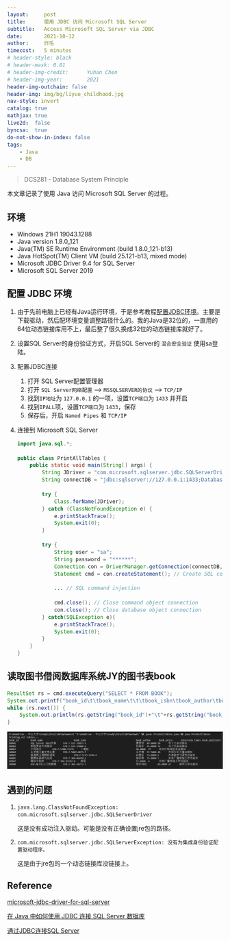 ```yaml
---
layout:     post
title:      使用 JDBC 访问 Microsoft SQL Server
subtitle:   Access Microsoft SQL Server via JDBC
date:       2021-10-12
author:     炸毛
timecost:   5 minutes
# header-style: black
# header-mask: 0.01
# header-img-credit:      Yuhan Chen
# header-img-year:        2021 
header-img-outchain: false
header-img: img/bg/liyue_childhood.jpg
nav-style: invert
catalog: true
mathjax: true
live2d:  false
byncsa:  true
do-not-show-in-index: false
tags:
    - Java
    - DB
---
```


> DCS281 - Database System Principle

本文章记录了使用 Java 访问 Microsoft SQL Server 的过程。

## 环境

- Windows 21H1 19043.1288
- Java version 1.8.0_121
- Java(TM) SE Runtime Environment (build 1.8.0_121-b13)
- Java HotSpot(TM) Client VM (build 25.121-b13, mixed mode)
- Microsoft JDBC Driver 9.4 for SQL Server
- Microsoft SQL Server 2019

## 配置 JDBC 环境

1. 由于先前电脑上已经有Java运行环境，于是参考教程[配置JDBC环境](https://docs.microsoft.com/en-us/sql/connect/jdbc/microsoft-jdbc-driver-for-sql-server?view=sql-server-ver15)。主要是下载驱动，然后配环境变量调整路径什么的。我的Java是32位的，一直用的64位动态链接库用不上，最后整了很久换成32位的动态链接库就好了。

2. 设置SQL Server的身份验证方式，开启SQL Server的 `混合安全验证` 使用sa登陆。

3. 配置JDBC连接

   1. 打开 SQL Server配置管理器
   2. 打开 `SQL Server网络配置` --> `MSSQLSERVER的协议` --> `TCP/IP`
   3. 找到`IP地址`为 `127.0.0.1` 的一项，设置`TCP端口`为 `1433` 并开启
   4. 找到`IPALL`项，设置`TCP端口`为 `1433`，保存
   5. 保存后，开启 `Named Pipes` 和 `TCP/IP`

4. 连接到 Microsoft SQL Server

    ```java
    import java.sql.*;

    public class PrintAllTables {
        public static void main(String[] args) {
            String JDriver = "com.microsoft.sqlserver.jdbc.SQLServerDriver";
            String connectDB = "jdbc:sqlserver://127.0.0.1:1433;DatabaseName=JY;integratedSecurity=true;";

            try {
                Class.forName(JDriver);
            } catch (ClassNotFoundException e) {
                e.printStackTrace();
                System.exit(0);
            }

            try {
                String user = "sa";
                String password = "******";
                Connection con = DriverManager.getConnection(connectDB,user,password); // Connect to SQL Server
                Statement cmd = con.createStatement(); // Create SQL command object
                
                ... // SQL command injection
                    
                cmd.close(); // Close command object connection
                con.close(); // Close database object connection
            } catch(SQLException e){
                e.printStackTrace();
                System.exit(0);
            }
        }
    }
    ```

## 读取图书借阅数据库系统JY的图书表book

```java
ResultSet rs = cmd.executeQuery("SELECT * FROM BOOK");
System.out.printf("book_id\t\tbook_name\t\t\tbook_isbn\tbook_author\tbook_price\tinterview_times\tbook_publisher\n");
while (rs.next()) {
    System.out.println(rs.getString("book_id")+"\t"+rs.getString("book_name")+"\t"+rs.getString("book_isbn")+"\t"+rs.getString("book_author")+"\t"+rs.getString("book_price")+"\t"+rs.getString("interview_times")+"\t"+rs.getString("book_publisher"));
}
```

![jdbc1](/img/in-post/jdbc1.png)

## 遇到的问题

1. `java.lang.ClassNotFoundException: com.microsoft.sqlserver.jdbc.SQLServerDriver`

    这是没有成功注入驱动。可能是没有正确设置jre包的路径。

2. `com.microsoft.sqlserver.jdbc.SQLServerException: 没有为集成身份验证配置驱动程序。`

    这是由于jre包的一个动态链接库没链接上。

## Reference

[microsoft-jdbc-driver-for-sql-server](https://docs.microsoft.com/zh-cn/sql/connect/jdbc/microsoft-jdbc-driver-for-sql-server?view=sql-server-ver15)

[在 Java 中如何使用 JDBC 连接 SQL Server 数据库](https://www.91tech.org/archives/794)

[通过JDBC连接SQL Server](https://blog.csdn.net/baoqiaoben/article/details/78808415)
